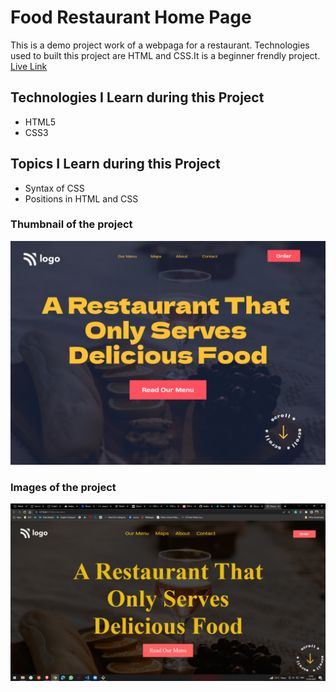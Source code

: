 # Food Restaurant Home Page
This is a demo project work of a webpaga for a restaurant. Technologies used to built this project are HTML and CSS.It is a beginner frendly project. [Live Link](https://sarthaklive-project02.netlify.app/)
## Technologies I Learn during this Project
  - HTML5
  - CSS3
## Topics I Learn during this Project
 - Syntax of CSS
 - Positions in HTML and CSS
### Thumbnail of the project
![Thumbnail](./2.png)
### Images of the project
 ![screenshort](./Screenshot.png)